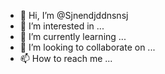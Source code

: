 - 👋 Hi, I’m @Sjnendjddnsnsj
- 👀 I’m interested in ...
- 🌱 I’m currently learning ...
- 💞️ I’m looking to collaborate on ...
- 📫 How to reach me ...

<!---
Sjnendjddnsnsj/Sjnendjddnsnsj is a ✨ special ✨ repository because its `README.md` (this file) appears on your GitHub profile.
You can click the Preview link to take a look at your changes.
--->
